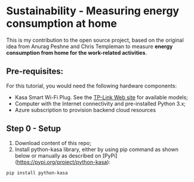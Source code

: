 # Sustainability - Measuring energy consumption at home
This is my contribution to the open source project, based on the original idea from Anurag Peshne and Chris Templeman to measure **energy consumption from home for the work-related activities**.

## Pre-requisites: 
For this tutorial, you would need the following hardware components:
- Kasa Smart Wi-Fi Plug. See the [TP-Link Web site](https://www.tp-link.com/uk/home-networking/smart-plug/hs100) for available models;
- Computer with the Internet connectivity and pre-installed Python 3.x;
- Azure subscription to provision backend cloud resources

## Step 0 - Setup
1. Download content of this repo;
2. Install python-kasa library, either by using pip command as shown below or manually as described on [PyPi] (https://pypi.org/project/python-kasa):
```
pip install python-kasa
```
